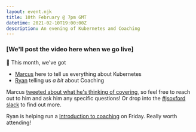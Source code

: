 ```yaml
---
layout: event.njk
title: 10th February @ 7pm GMT
datetime: 2021-02-10T19:00:00Z
description: An evening of Kubernetes and Coaching
---
```


### [We'll post the video here when we go live]

🤟 This month, we've got

- [Marcus](https://twitter.com/Marcus_Noble_) here to tell us everything about Kubernetes
- [Ryan](https://twitter.com/spikeheap) telling us _a bit_ about Coaching

Marcus [tweeted about what he's thinking of covering](https://twitter.com/Marcus_Noble_/status/1356600550230548481), so feel free to reach out to him and ask him any specific questions! Or drop into the [#jsoxford slack](https://digitaloxford.slack.com/archives/C0UURPG9H/p1612466756040900) to find out more.

Ryan is helping run a [Introduction to coaching](https://ti.to/slate-horse/introduction-to-coaching-feb-2021) on Friday. Really worth attending!
